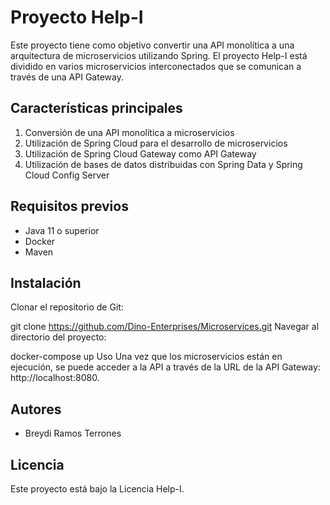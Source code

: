 # Proyecto Help-I
Este proyecto tiene como objetivo convertir una API monolítica a una arquitectura de microservicios utilizando Spring. El proyecto Help-I está dividido en varios microservicios interconectados que se comunican a través de una API Gateway.

## Características principales
1. Conversión de una API monolítica a microservicios
2. Utilización de Spring Cloud para el desarrollo de microservicios
3. Utilización de Spring Cloud Gateway como API Gateway
4. Utilización de bases de datos distribuidas con Spring Data y Spring Cloud Config Server

## Requisitos previos
- Java 11 o superior
- Docker
- Maven

## Instalación
Clonar el repositorio de Git:

git clone https://github.com/Dino-Enterprises/Microservices.git
Navegar al directorio del proyecto:

docker-compose up
Uso
Una vez que los microservicios están en ejecución, se puede acceder a la API a través de la URL de la API Gateway: http://localhost:8080.

## Autores
- Breydi Ramos Terrones

## Licencia
Este proyecto está bajo la Licencia Help-I.
